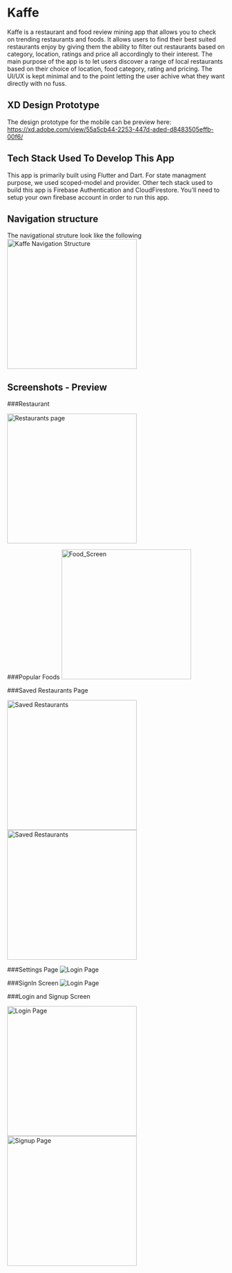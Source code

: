 # Kaffe

Kaffe is a restaurant and food review mining app that allows you to check on trending restaurants and foods. It allows users to find their best suited restaurants enjoy by giving them the ability to filter out restaurants  based on category, location, ratings and price all accordingly to their interest.
The main purpose of the app is to let users discover a range of local restaurants based on their choice of location, food category, rating and pricing. The UI/UX  is kept minimal and to the point letting the user achive what they want directly with no fuss.

## XD Design Prototype 

The design prototype for the mobile can be preview here: https://xd.adobe.com/view/55a5cb44-2253-447d-aded-d8483505effb-00f6/

## Tech Stack Used To Develop This App

This app is primarily built using Flutter and Dart. For state managment purpose, we used scoped-model and provider. Other tech stack used to build this app is Firebase Authentication and CloudFirestore. You'll need to setup your own firebase account in order to run this app.

## Navigation structure
The navigational struture look like the following
<img src="https://user-images.githubusercontent.com/72602331/188319197-4dd1c9dc-482f-4188-b400-b049cb81e93d.jpg"  alt="Kaffe Navigation Structure"  width=300>

## Screenshots - Preview
###Restaurant
<p float="left">
<img src="https://user-images.githubusercontent.com/72602331/188313856-28891321-1e38-4780-9f4d-3943b12e9c93.jpg"  alt="Restaurants page"  width=300>
 </p>

###Popular Foods
<img src="https://user-images.githubusercontent.com/72602331/188313690-a646dd8c-f0a2-4a0f-82b4-b32e9efebe85.jpg" alt="Food_Screen" width=300>

###Saved Restaurants Page
<p float="left">
<img src="https://user-images.githubusercontent.com/72602331/188313846-961d3da8-8548-4609-a446-a86408ccbe2e.jpg" alt="Saved Restaurants" width=300>
<img src="https://user-images.githubusercontent.com/72602331/188318403-455a5e0b-a535-4303-914e-507c061305e9.jpg" alt="Saved Restaurants" width=300>
</p>

###Settings Page
<img src="https://user-images.githubusercontent.com/72602331/188313925-3d8f0863-36ae-4754-a889-946d503ef1b3.jpg" alt="Login Page">

###SignIn Screen
<img src="https://user-images.githubusercontent.com/72602331/188313699-fa460400-a7b5-42fd-9008-8ddef2fa38f8.jpg" alt="Login Page">


###Login and Signup Screen 
<p float="left">
<img src="https://user-images.githubusercontent.com/72602331/188313874-c3b3a381-f39d-4d5f-a148-29263e9c7e09.jpg" alt="Login Page" width=300>
<img src="https://user-images.githubusercontent.com/72602331/188313877-8c2eda63-1038-45a4-9597-541d4058777f.jpg" alt="Signup Page" width=300>
</p>
